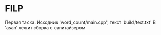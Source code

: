 # FILP
Первая таска. Исходник 'word_count/main.cpp', текст 'build/text.txt'
В 'asan' лежит сборка с санитайзером
